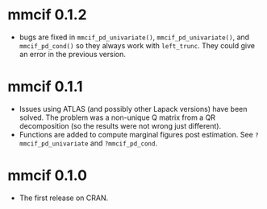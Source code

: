 # mmcif 0.1.2
* bugs are fixed in `mmcif_pd_univariate()`, `mmcif_pd_univariate()`, and
  `mmcif_pd_cond()` so they always work with `left_trunc`. They could give an 
  error in the previous version.  

# mmcif 0.1.1
* Issues using ATLAS (and possibly other Lapack versions) have been solved. The
  problem was a non-unique Q matrix from a QR decomposition (so the results 
  were not wrong just different).
* Functions are added to compute marginal figures post estimation. See
  `?mmcif_pd_univariate` and `?mmcif_pd_cond`.

# mmcif 0.1.0
* The first release on CRAN.
